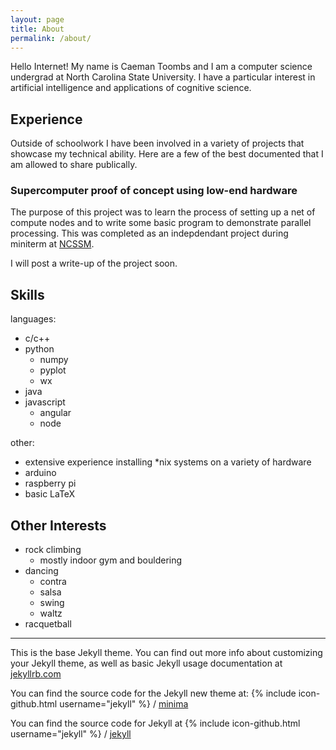 ```yaml
---
layout: page
title: About
permalink: /about/
---
```


Hello Internet! My name is Caeman Toombs and I am a computer science undergrad at North Carolina State University.  I have a particular interest in artificial intelligence and applications of cognitive science.

## Experience

Outside of schoolwork I have been involved in a variety of projects that showcase my technical ability. Here are a few of the best documented that I am allowed to share publically.

### Supercomputer proof of concept using low-end hardware
The purpose of this project was to learn the process of setting up a net of compute nodes and to write some basic program to demonstrate parallel processing.
This was completed as an indepdendant project during miniterm at [NCSSM](https://www.ncssm.edu/).

I will post a write-up of the project soon.


## Skills
languages:
* c/c++
* python
    - numpy
    - pyplot
    - wx
* java
* javascript
    - angular
    - node

other:
* extensive experience installing \*nix systems on a variety of hardware
* arduino
* raspberry pi
* basic LaTeX

## Other Interests
* rock climbing
    - mostly indoor gym and bouldering
* dancing
    - contra
    - salsa
    - swing
    - waltz
* racquetball


- - -

This is the base Jekyll theme. You can find out more info about customizing your Jekyll theme, as well as basic Jekyll usage documentation at [jekyllrb.com](http://jekyllrb.com/)

You can find the source code for the Jekyll new theme at:
{% include icon-github.html username="jekyll" %} /
[minima](https://github.com/jekyll/minima)

You can find the source code for Jekyll at
{% include icon-github.html username="jekyll" %} /
[jekyll](https://github.com/jekyll/jekyll)
